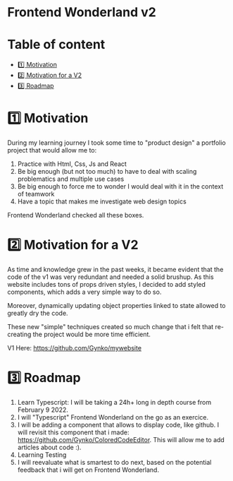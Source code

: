 # Frontend Wonderland v2 <!-- omit in toc -->

# Table of content <!-- omit in toc -->

- [1️⃣ Motivation](#1️⃣-motivation)
- [2️⃣ Motivation for a V2](#2️⃣-motivation-for-a-v2)
- [3️⃣ Roadmap](#3️⃣-roadmap)

# 1️⃣ Motivation

During my learning journey I took some time to "product design" a portfolio project that would allow me to:

1. Practice with Html, Css, Js and React
2. Be big enough (but not too much) to have to deal with scaling problematics and multiple use cases
3. Be big enough to force me to wonder I would deal with it in the context of teamwork
4. Have a topic that makes me investigate web design topics

Frontend Wonderland checked all these boxes.

# 2️⃣ Motivation for a V2

As time and knowledge grew in the past weeks, it became evident that the code of the v1 was very redundant and needed a solid brushup.
As this website includes tons of props driven styles, I decided to add styled components, which adds a very simple way to do so.

Moreover, dynamically updating object properties linked to state allowed to greatly dry the code.

These new "simple" techniques created so much change that i felt that re-creating the project would be more time efficient.

V1 Here: https://github.com/Gynko/mywebsite

# 3️⃣ Roadmap

1. Learn Typescript: I will be taking a 24h+ long in depth course from February 9 2022.
2. I will "Typescript" Frontend Wonderland on the go as an exercice.
3. I will be adding a component that allows to display code, like github. I will revisit this component that i made: https://github.com/Gynko/ColoredCodeEditor. This will allow me to add articles about code :).
4. Learning Testing
5. I will reevaluate what is smartest to do next, based on the potential feedback that i will get on Frontend Wonderland.
